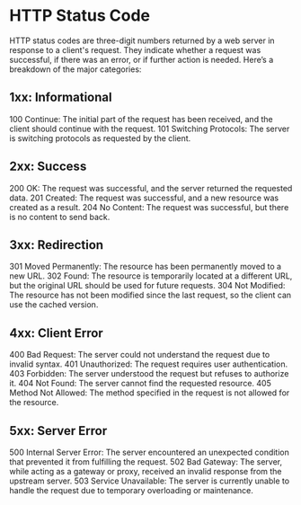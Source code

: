 <h1> HTTP Status  Code </h1>
<p>HTTP status codes are three-digit numbers returned by a web server in response to a client's request. They indicate whether a request was successful, if there was an error, or if further action is needed. Here’s a breakdown of the major categories:
</p>
<h2>
1xx: Informational</h2>
100 Continue: The initial part of the request has been received, and the client should continue with the request.
101 Switching Protocols: The server is switching protocols as requested by the client.
<br>
<h2>
2xx: Success</h2>
200 OK: The request was successful, and the server returned the requested data.
201 Created: The request was successful, and a new resource was created as a result.
204 No Content: The request was successful, but there is no content to send back.
<br>
<h2>
3xx: Redirection</h2>
301 Moved Permanently: The resource has been permanently moved to a new URL.
302 Found: The resource is temporarily located at a different URL, but the original URL should be used for future requests.
304 Not Modified: The resource has not been modified since the last request, so the client can use the cached version.
<br>
<h2>
4xx: Client Error</h2>
400 Bad Request: The server could not understand the request due to invalid syntax.
401 Unauthorized: The request requires user authentication.
403 Forbidden: The server understood the request but refuses to authorize it.
404 Not Found: The server cannot find the requested resource.
405 Method Not Allowed: The method specified in the request is not allowed for the resource.
<br>
<h2>
5xx: Server Error</h2>
500 Internal Server Error: The server encountered an unexpected condition that prevented it from fulfilling the request.
502 Bad Gateway: The server, while acting as a gateway or proxy, received an invalid response from the upstream server.
503 Service Unavailable: The server is currently unable to handle the request due to temporary overloading or maintenance.

